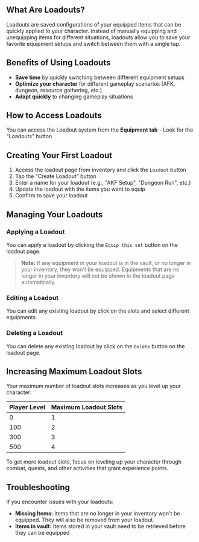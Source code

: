## What Are Loadouts?

Loadouts are saved configurations of your equipped items that can be quickly applied to your character. Instead of manually equipping and unequipping items for different situations, loadouts allow you to save your favorite equipment setups and switch between them with a single tap.

## Benefits of Using Loadouts

-   **Save time** by quickly switching between different equipment setups
-   **Optimize your character** for different gameplay scenarios (AFK, dungeon, resource gathering, etc.)
-   **Adapt quickly** to changing gameplay situations

## How to Access Loadouts

You can access the Loadout system from the **Equipment tab** - Look for the "Loadouts" button

## Creating Your First Loadout

1. Access the loadout page from inventory and click the `Loadout` button
2. Tap the "Create Loadout" button
3. Enter a name for your loadout (e.g., "AKF Setup", "Dungeon Run", etc.)
4. Update the loadout with the items you want to equip
5. Confirm to save your loadout

## Managing Your Loadouts

### Applying a Loadout

You can apply a loadout by clicking the `Equip this set` button on the loadout page.

> **Note:** If any equipment in your loadout is in the vault, or no longer in your inventory, they won't be equipped. Equipments that are no longer in your inventory will not be shown in the loadout page automatically.

### Editing a Loadout

You can edit any existing loadout by click on the slots and select different equipments.

### Deleting a Loadout

You can delete any existing loadout by click on the `Delete` button on the loadout page.

## Increasing Maximum Loadout Slots

Your maximum number of loadout slots increases as you level up your character:

| Player Level | Maximum Loadout Slots |
| ------------ | --------------------- |
| 0            | 1                     |
| 100          | 2                     |
| 300          | 3                     |
| 500          | 4                     |

To get more loadout slots, focus on leveling up your character through combat, quests, and other activities that grant experience points.

## Troubleshooting

If you encounter issues with your loadouts:

-   **Missing Items:** Items that are no longer in your inventory won't be equipped. They will also be removed from your loadout.
-   **Items in vault:** Items stored in your vault need to be retrieved before they can be equipped
